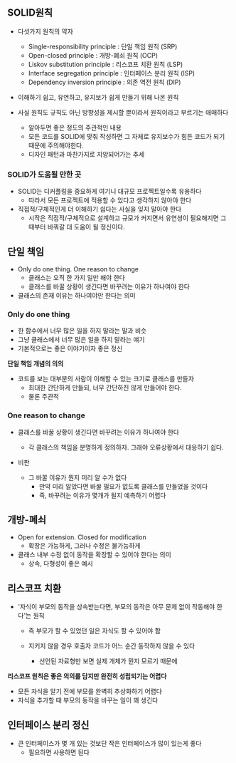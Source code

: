 ## SOLID원칙

- 다섯가지 원칙의 약자
  - Single-responsibility principle : 단일 책임 원칙 (SRP)
  - Open-closed principle : 개방-폐쇠 원칙 (OCP)
  - Liskov substitution principle : 리스코프 치환 원칙 (LSP)
  - Interface segregation principle : 인터페이스 분리 원칙 (ISP)
  - Dependency inversion principle : 의존 역전 원칙 (DIP)

- 이해하기 쉽고, 유연하고, 유지보가 쉽게 만들기 위해 나온 원칙

- 사실 원칙도 규칙도 아닌 방향성을 제시할 뿐이라서 원칙이라고 부르기는 애매하다
  - 알아두면 좋은 정도의 주관적인 내용
  - 모든 코드를 SOLID에 맞춰 작성하면 그 자체로 유지보수가 힘든 코드가 되기 때문에 주의해야한다.
  - 디자인 패턴과 마찬가지로 지양되어가는 추세



### SOLID가 도움될 만한 곳

- SOLID는 디커플링을 중요하게 여기니 대규모 프로젝트일수록 유용하다
  - 따라서 모든 프로젝트에 적용할 수 있다고 생각하지 않아야 한다
- 직접적/구체적인게 더 이해하기 쉽다는 사실을 잊지 말아야 한다
  - 시작은 직접적/구체적으로 설계하고 규모가 커지면서 유연셩이 필요해지면 그때부터 바꿔갈 대 도움이 될 정신이다.



## 단일 책임

- Only do one thing. One reason to change
  - 클래스는 오직 한 가지 일만 해야 한다
  - 클래스를 바꿀 상황이 생긴다면 바꾸려는 이유가 하나여야 한다
- 클래스의 존재 이유는 하나여야만 한다는 의미



### Only do one thing

- 한 함수에서 너무 많은 일을 하지 말라는 말과 비슷
- 그냥 클래스에서 너무 많은 일을 하지 말라는 얘기
- 기본적으로는 좋은 이야기이자 좋은 정신

**단일 책임 개념의 의의**

- 코드를 보는 대부분의 사람이 이해할 수 있는 크기로 클래스를 만들자
  - 최대한 간단하게 만들되, 너무 간단하진 않게 만들어야 한다.
  - 물론 주관적



### One reason to change

- 클래스를 바꿀 상황이 생긴다면 바꾸려는 이유가 하나여야 한다
  - 각 클래스의 책임을 분명하게 정의하자. 그래야 오류상황에서 대응하기 쉽다.

- 비판
  - 그 바꿀 이유가 뭔지 미리 알 수가 없다
    - 만약 미리 알았다면 바꿀 필요가 없도록 클래스를 만들었을 것이다
    - 즉, 바꾸려는 이유가 몇개가 될지 예측하기 어렵다



## 개방-폐쇠

- Open for extension. Closed for modification
  - 확장은 가능하게, 그러나 수정은 불가능하게
- 클래스 내부 수정 없이 동작을 확장할 수 있어야 한다는 의미
  - 상속, 다형성이 좋은 예시



## 리스코프 치환

- '자식이 부모의 동작을 상속받는다면, 부모의 동작은 아무 문제 없이 작동해야 한다'는 원칙

  - 즉 부모가 할 수 있었던 일은 자식도 할 수 있어야 함

  - 지키지 않을 경우 호출자 코드가 어느 순간 동작하지 않을 수 있다

    - 선언된 자료형만 보면 실제 개체가 뭔지 모르기 때문에

      

**리스코프 원칙은 좋은 의의를 담지만 완전히 성립되기는 어렵다**

- 모든 자식을 알기 전에 부모를 완벽히 추상화하기 어렵다
- 자식을 추가할 때 부모의 동작을 바꾸는 일이 꽤 생긴다



## 인터페이스 분리 정신

- 큰 인터페이스가 몇 개 있는 것보단 작은 인터페이스가 많이 있는게 좋다
  - 필요하면 사용하면 된다